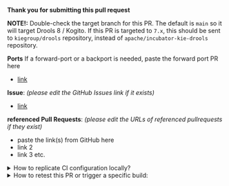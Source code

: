 **Thank you for submitting this pull request**

**NOTE!:** Double-check the target branch for this PR.
The default is `main` so it will target Drools 8 / Kogito.
If this PR is targeted to `7.x`, this should be sent to `kiegroup/drools` repository, instead of `apache/incubator-kie-drools` repository.

**Ports** If a forward-port or a backport is needed, paste the forward port PR here

* [link](https://www.example.com)

**Issue**: _(please edit the GitHub Issues link if it exists)_

* [link](https://www.example.com)

**referenced Pull Requests**: _(please edit the URLs of referenced pullrequests if they exist)_

* paste the link(s) from GitHub here
* link 2
* link 3 etc.

<details>
<summary>
How to replicate CI configuration locally?
</summary>

Build Chain tool does "simple" maven build(s), the builds are just Maven commands, but because the repositories relates and depends on each other and any change in API or class method could affect several of those repositories there is a need to use [build-chain tool](https://github.com/kiegroup/github-action-build-chain) to handle cross repository builds and be sure that we always use latest version of the code for each repository.
 
[build-chain tool](https://github.com/kiegroup/github-action-build-chain) is a build tool which can be used on command line locally or in Github Actions workflow(s), in case you need to change multiple repositories and send multiple dependent pull requests related with a change you can easily reproduce the same build by executing it on Github hosted environment or locally in your development environment. See [local execution](https://github.com/kiegroup/github-action-build-chain#local-execution) details to get more information about it.
</details>

<details>
<summary>
How to retest this PR or trigger a specific build:
</summary>

- for <b>pull request and downstream checks</b>  
  - Push a new commit to the PR. An empty commit would be enough.

- for a <b>full downstream build</b>
  - for <b>github actions</b> job: add the label `run_fdb`

- for <b>Jenkins PR check only</b>
  - If you are an ASF committer for KIE podling, login to Jenkins (https://ci-builds.apache.org/job/KIE/job/drools/), go to the specific PR job, and click on `Build Now` button.
</details>
